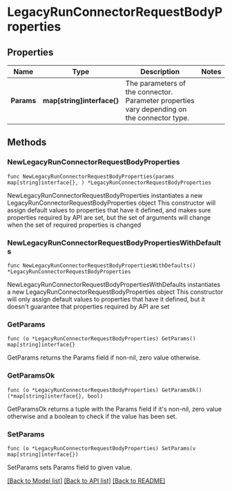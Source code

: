 # LegacyRunConnectorRequestBodyProperties

## Properties

Name | Type | Description | Notes
------------ | ------------- | ------------- | -------------
**Params** | **map[string]interface{}** | The parameters of the connector. Parameter properties vary depending on the connector type. | 

## Methods

### NewLegacyRunConnectorRequestBodyProperties

`func NewLegacyRunConnectorRequestBodyProperties(params map[string]interface{}, ) *LegacyRunConnectorRequestBodyProperties`

NewLegacyRunConnectorRequestBodyProperties instantiates a new LegacyRunConnectorRequestBodyProperties object
This constructor will assign default values to properties that have it defined,
and makes sure properties required by API are set, but the set of arguments
will change when the set of required properties is changed

### NewLegacyRunConnectorRequestBodyPropertiesWithDefaults

`func NewLegacyRunConnectorRequestBodyPropertiesWithDefaults() *LegacyRunConnectorRequestBodyProperties`

NewLegacyRunConnectorRequestBodyPropertiesWithDefaults instantiates a new LegacyRunConnectorRequestBodyProperties object
This constructor will only assign default values to properties that have it defined,
but it doesn't guarantee that properties required by API are set

### GetParams

`func (o *LegacyRunConnectorRequestBodyProperties) GetParams() map[string]interface{}`

GetParams returns the Params field if non-nil, zero value otherwise.

### GetParamsOk

`func (o *LegacyRunConnectorRequestBodyProperties) GetParamsOk() (*map[string]interface{}, bool)`

GetParamsOk returns a tuple with the Params field if it's non-nil, zero value otherwise
and a boolean to check if the value has been set.

### SetParams

`func (o *LegacyRunConnectorRequestBodyProperties) SetParams(v map[string]interface{})`

SetParams sets Params field to given value.



[[Back to Model list]](../README.md#documentation-for-models) [[Back to API list]](../README.md#documentation-for-api-endpoints) [[Back to README]](../README.md)


